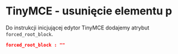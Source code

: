 # TinyMCE - usunięcie elementu p

Do instrukcji inicjującej edytor TinyMCE dodajemy atrybut `forced_root_block`.
``` json
forced_root_block : ""
```
